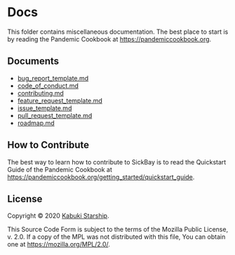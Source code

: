 # Docs

This folder contains miscellaneous documentation. The best place to start is by reading the Pandemic Cookbook at <https://pandemiccookbook.org>.

## Documents

* [bug_report_template.md](./bug_report_template.md)
* [code_of_conduct.md](./code_of_conduct.md)
* [contributing.md](./contributing.md)
* [feature_request_template.md](./feature_request_template.md)
* [issue_template.md](./issue_template.md)
* [pull_request_template.md](./pull_request_template.md)
* [roadmap.md](./roadmap.md)

## How to Contribute

The best way to learn how to contribute to SickBay is to read the Quickstart Guide of the Pandemic Cookbook at <https://pandemiccookbook.org/getting_started/quickstart_guide>.

## License

Copyright © 2020 [Kabuki Starship](https://kabukistarship.com).

This Source Code Form is subject to the terms of the Mozilla Public License, v. 2.0. If a copy of the MPL was not distributed with this file, You can obtain one at <https://mozilla.org/MPL/2.0/>.
